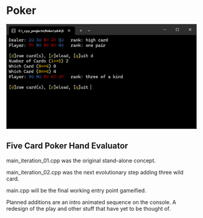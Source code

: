 # Poker

![screenshot Jan 05, 2025](/_screenshots/image_20250105.jpg)

## Five Card Poker Hand Evaluator

main_iteration_01.cpp was the original stand-alone concept.

main_iteration_02.cpp was the next evolutionary step adding three wild card.

main.cpp will be the final working entry point gameified.

Planned additions are an intro animated sequence on the console.
A redesign of the play and other stuff that have yet to be thought of.
